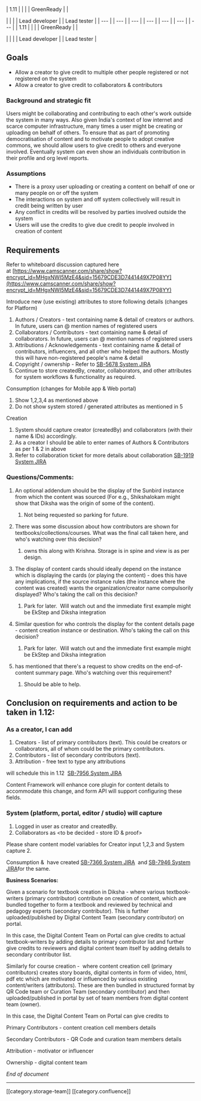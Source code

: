 





| 1.11 | 
|  | 
| GreenReady | 
| 

 | 
|  | 
| Lead developer | 
| Lead tester | 
|  --- | 
|  --- | 
|  --- | 
|  --- | 
|  --- | 
|  --- | 
|  --- | 
| 1.11 | 
|  | 
| GreenReady | 
| 

 | 
|  | 
| Lead developer | 
| Lead tester | 




## Goals

* Allow a creator to give credit to multiple other people registered or not registered on the system
* Allow a creator to give credit to collaborators & contributors


### Background and strategic fit
Users might be collaborating and contributing to each other's work outside the system in many ways. Also given India's context of low internet and scarce computer infrastructure, many times a user might be creating or uploading on behalf of others. To ensure that as part of promoting democratisation of content and to motivate people to adopt creative commons, we should allow users to give credit to others and everyone involved. Eventually system can even show an individuals contribution in their profile and org level reports.


### Assumptions

* There is a proxy user uploading or creating a content on behalf of one or many people on or off the system
* The interactions on system and off system collectively will result in credit being written by user
* Any conflict in credits will be resolved by parties involved outside the system
* Users will use the credits to give due credit to people involved in creation of content


## Requirements
Refer to whiteboard discussion captured here at [https://www.camscanner.com/share/show?encrypt_id=MHgxNWI5MzE4&sid=15679CDE3D7441449X7P08YY](https://www.camscanner.com/share/show?encrypt_id=MHgxNWI5MzE4&sid=15679CDE3D7441449X7P08YY)

Introduce new (use existing) attributes to store following details (changes for Platform)


1. Authors / Creators - text containing name & detail of creators or authors. In future, users can @ mention names of registered users
1. Collaborators / Contributors - text containing name & detail of collaborators. In future, users can @ mention names of registered users
1. Attributions / Acknowledgements - text containing name & detail of contributors, influencers, and all other who helped the authors. Mostly this will have non-registered people's name & detail
1. Copyright / ownership - Refer to [SB-5678 System JIRA](https:///browse/SB-5678)
1. Continue to store createdBy, creator, collaborators, and other attributes for system workflows & functionality as required. 

Consumption (changes for Mobile app & Web portal)


1. Show 1,2,3,4 as mentioned above
1. Do not show system stored / generated attributes as mentioned in 5

Creation


1. System should capture creator (createdBy) and collaborators (with their name & IDs) accordingly.
1. As a creator I should be able to enter names of Authors & Contributors as per 1 & 2 in above
1. Refer to collaboration ticket for more details about collaboration [SB-1919 System JIRA](https:///browse/SB-1919)


### Questions/Comments:

1. An optional addendum should be the display of the Sunbird instance from which the content was sourced (For e.g., Shikshalokam might show that Diksha was the origin of some of the content).
    1. Not being requested so parking for future.

    
1. There was some discussion about how contributors are shown for textbooks/collections/courses. What was the final call taken here, and who's watching over this decision?
    1.  owns this along with Krishna. Storage is in spine and view is as per design.

    
1. The display of content cards should ideally depend on the instance which is displaying the cards (or playing the content) - does this have any implications, if the source instance rules (the instance where the content was created) wants the organization/creator name compulsorily displayed? Who's taking the call on this decision?
    1. Park for later.  Will watch out and the immediate first example might be EkStep and Diksha integration

    
1. Similar question for who controls the display for the content details page - content creation instance or destination. Who's taking the call on this decision?
    1. Park for later.  Will watch out and the immediate first example might be EkStep and Diksha integration

    
1.  has mentioned that there's a request to show credits on the end-of-content summary page. Who's watching over this requirement?
    1.  Should be able to help.

    


## Conclusion on requirements and action to be taken in 1.12:

### As a creator, I can add

1. Creators - list of primary contributors (text). This could be creators or collaborators, all of whom could be the primary contributors.
1. Contributors - list of secondary contributors (text). 
1. Attribution - free text to type any attributions

 will schedule this in 1.12  [SB-7956 System JIRA](https:///browse/SB-7956)

Content Framework will enhance core plugin for content details to accommodate this change, and form API will support configuring these fields.


### System (platform, portal, editor / studio) will capture

1. Logged in user as creator and createdBy.
1. Collaborators as <to be decided - store ID & proof> 

 Please share content model variables for Creator input 1,2,3 and System capture 2.

Consumption &  have created [SB-7366 System JIRA](https:///browse/SB-7366)  and [SB-7946 System JIRA](https:///browse/SB-7946)for the same.



 **Business Scenarios:** 

Given a scenario for textbook creation in Diksha - where various textbook-writers (primary contributor) contribute on creation of content, which are bundled together to form a textbook and reviewed by technical and pedagogy experts (secondary contributor). This is further uploaded/published by Digital Content Team (secondary contributor) on portal.

In this case, the Digital Content Team on Portal can give credits to actual textbook-writers by adding details to primary contributor list and further give credits to reviewers and digital content team itself by adding details to secondary contributor list.



Similarly for course creation -  where content creation cell (primary contributors) creates story boards, digital contents in form of video, html, pdf etc which are motivated or influenced by various existing content/writers (attributors). These are then bundled in structured format by QR Code team or Curation Team (secondary contributor) and then uploaded/published in portal by set of team members from digital content team (owner).

In this case, the Digital Content Team on Portal can give credits to 

Primary Contributors - content creation cell members details

Secondary Contributors - QR Code and curation team members details

Attribution - motivator or influencer

Ownership - digital content team

 _End of document_ 



*****

[[category.storage-team]] 
[[category.confluence]] 
